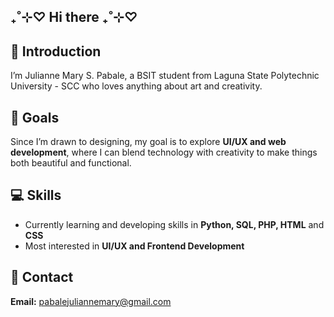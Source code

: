 ## ₊˚⊹♡ Hi there ₊˚⊹♡

## 🌸 Introduction  
I’m Julianne Mary S. Pabale, a BSIT student from Laguna State Polytechnic University - SCC who loves anything about art and creativity.

## 🎀 Goals
Since I’m drawn to designing, my goal is to explore **UI/UX and web development**, where I can blend technology with creativity to make things both beautiful and functional.

## 💻 Skills

- Currently learning and developing skills in **Python, SQL, PHP, HTML** and **CSS**
- Most interested in **UI/UX and Frontend Development**

## 💌 Contact

**Email:** pabalejuliannemary@gmail.com


